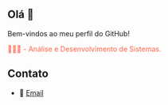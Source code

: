 ## Olá 👋
Bem-vindos ao meu perfil do GitHub!

<span style="color: #ff6347;">👨🏻‍💻 - Análise e Desenvolvimento de Sistemas.</span>

## Contato
- 📧 [Email](mailto:oliveirafee77@gmail.com)
